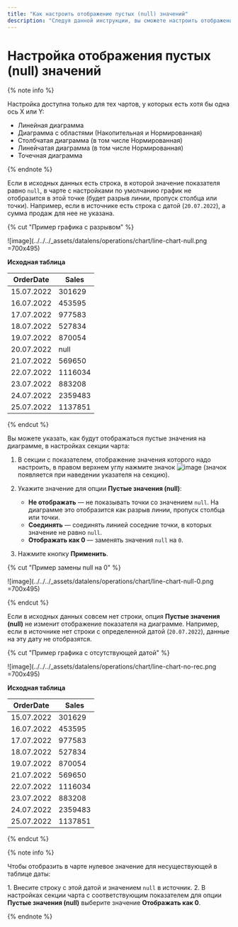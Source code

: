 ```yaml
---
title: "Как настроить отображение пустых (null) значений"
description: "Следуя данной инструкции, вы сможете настроить отображение пустых (null) значений."
---
```


# Настройка отображения пустых (null) значений

{% note info %}

Настройка доступна только для тех чартов, у которых есть хотя бы одна ось X или Y:

* Линейная диаграмма
* Диаграмма с областями (Накопительная и Нормированная)
* Столбчатая диаграмма (в том числе Нормированная)
* Линейчатая диаграмма (в том числе Нормированная)
* Точечная диаграмма

{% endnote %}

Если в исходных данных есть строка, в которой значение показателя равно `null`, в чарте с настройками по умолчанию график не отобразится в этой точке (будет разрыв линии, пропуск столбца или точки). Например, если в источнике есть строка с датой (`20.07.2022`), а сумма продаж для нее не указана.

{% cut "Пример графика с разрывом" %}

![image](../../../_assets/datalens/operations/chart/line-chart-null.png =700x495)

**Исходная таблица**

| OrderDate | Sales |
| --------- | --------- |
| 15.07.2022 | 301629 |
| 16.07.2022 | 453595 |
| 17.07.2022 | 977583 |
| 18.07.2022 | 527834 |
| 19.07.2022 | 870054 |
| 20.07.2022 | null |
| 21.07.2022 | 569650 |
| 22.07.2022 | 1116034 |
| 23.07.2022 | 883208 |
| 24.07.2022 | 2359483 |
| 25.07.2022 | 1137851 |

{% endcut %}

Вы можете указать, как будут отображаться пустые значения на диаграмме, в настройках секции чарта:

1. В секции с показателем, отображение значения которого надо настроить, в правом верхнем углу нажмите значок ![image](../../../_assets/datalens/gear.svg) (значок появляется при наведении указателя на секцию).
1. Укажите значение для опции **Пустые значения (null)**:

   * **Не отображать** — не показывать точки со значением `null`. На диаграмме это отобразится как разрыв линии, пропуск столбца или точки.
   * **Соединять** — соединять линией соседние точки, в которых значение не равно `null`.
   * **Отображать как 0** — заменять значения `null` на `0`.

1. Нажмите кнопку **Применить**.

{% cut "Пример замены null на 0" %}

![image](../../../_assets/datalens/operations/chart/line-chart-null-0.png =700x495)

{% endcut %}

Если в исходных данных совсем нет строки, опция **Пустые значения (null)** не изменит отображение показателя на диаграмме. Например, если в источнике нет строки с определенной датой (`20.07.2022`), данные на эту дату не отобразятся.

{% cut "Пример графика с отсутствующей датой" %}

![image](../../../_assets/datalens/operations/chart/line-chart-no-rec.png =700x495)

**Исходная таблица**

| OrderDate | Sales |
| --------- | --------- |
| 15.07.2022 | 301629 |
| 16.07.2022 | 453595 |
| 17.07.2022 | 977583 |
| 18.07.2022 | 527834 |
| 19.07.2022 | 870054 |
| 21.07.2022 | 569650 |
| 22.07.2022 | 1116034 |
| 23.07.2022 | 883208 |
| 24.07.2022 | 2359483 |
| 25.07.2022 | 1137851 |

{% endcut %}

{% note info %}

Чтобы отобразить в чарте нулевое значение для несуществующей в таблице даты:

1\. Внесите строку с этой датой и значением `null` в источник.
2\. В настройках секции чарта с соответствующим показателем для опции **Пустые значения (null)** выберите значение **Отображать как 0**.

{% endnote %}
